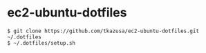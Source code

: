 # ec2-ubuntu-dotfiles
```
$ git clone https://github.com/tkazusa/ec2-ubuntu-dotfiles.git ~/.dotfiles
$ ~/.dotfiles/setup.sh
```
